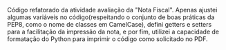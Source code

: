 Código refatorado da atividade avaliação da "Nota Fiscal". Apenas ajustei algumas variáveis no código(respeitando o conjunto de boas práticas da PEP8, como o nome de classes em CamelCase), defini getters e setters para a facilitação da impressão da nota, e por fim, utilizei a capacidade de formatação do Python para imprimir o código como solicitado no PDF.
